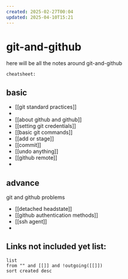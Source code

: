 ```yaml
---
created: 2025-02-27T00:04
updated: 2025-04-10T15:21
---
```


# git-and-github

here will be all the notes around git-and-github

`cheatsheet:` 

## basic

- [[git standard practices]]
- 
- [[about github and github]]
- [[setting git credentials]]
- [[basic git commands]]
- [[add or stage]]
- [[commit]]
- [[undo anything]]
- [[github remote]]
- 





## advance


git and github problems
- [[detached headstate]]
- [[github authentication methods]]
- [[ssh agent]]
- 



## **Links not included yet list:**
```dataview
list
from "" and [[]] and !outgoing([[]])
sort created desc
```
